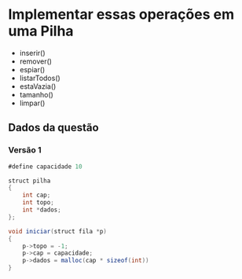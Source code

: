 # Implementar essas operações em uma Pilha

- inserir()
- remover()
- espiar()
- listarTodos()
- estaVazia()
- tamanho()
- limpar()

## Dados da questão

### Versão 1
``````java
#define capacidade 10

struct pilha
{
    int cap;
    int topo;
    int *dados;
};

void iniciar(struct fila *p)
{
    p->topo = -1;
    p->cap = capacidade;
    p->dados = malloc(cap * sizeof(int))
}
``````